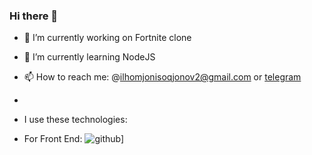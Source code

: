 ### Hi there 👋


- 🔭 I’m currently working on Fortnite clone
- 🌱 I’m currently learning NodeJS
- 📫 How to reach me: @ilhomjonisoqjonov2@gmail.com  or [telegram](https://t.me/ilhomjon_isaqjonov)
- 

- I use these technologies: 
- For Front End: ![github](https://img.shields.io/badge/GitHub-000000?style=for-the-badge&logo=GitHub&logoColor=white)]

<!--
**ilhomjon003/ilhomjon003** is a ✨ _special_ ✨ repository because its `README.md` (this file) appears on your GitHub profile.

Here are some ideas to get you started:


- 😄 Pronouns: ...
- ⚡ Fun fact: ...
-->
